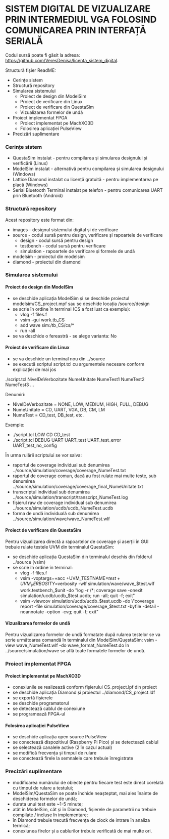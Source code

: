 # SISTEM DIGITAL DE VIZUALIZARE PRIN INTERMEDIUL VGA FOLOSIND COMUNICAREA PRIN INTERFAȚĂ SERIALĂ

Codul sursă poate fi găsit la adresa: https://github.com/VeresDenisa/licenta_sistem_digital.

Structură fișier ReadME:
- Cerințe sistem
- Structură repository
- Simularea sistemului
    - Proiect de design din ModelSim
    - Proiect de verificare din Linux
    - Proiect de verificare din QuestaSim
    - Vizualizarea formelor de undă
- Proiect implementat FPGA
    - Proiect implementat pe MachXO3D
    - Folosirea aplicației PulseView
- Precizări suplimentare


### Cerințe sistem
* QuestaSim instalat - pentru compilarea și simularea designului și verificării (Linux)
* ModelSim instalat - alternativă pentru compilarea și simularea designului (Windows)
* Lattice Diamond instalat cu licență gratuită - pentru implementarea pe placă (Windows)
* Serial Bluetooth Terminal instalat pe telefon - pentru comunicarea UART prin Bluetooth (Android)


### Structură repository
Acest repository este format din:
- images - designul sistemului digital și de verificare
- source - codul sursă pentru design, verificare și rapoartele de verificare
    - design - codul sursă pentru design
    - testbench - codul sursă pentru verificare
    - simulation - rapoartele de verificare și formele de undă
- modelsim - proiectul din modelsim
- diamond - proiectul din diamond


### Simularea sistemului
#### Proiect de design din ModelSim
- se deschide aplicația ModelSim și se deschide proiectul modelsim/CS_project.mpf sau se deschide locația /source/design
- se scrie în ordine în terminal (CS a fost luat ca exemplu):
    - vlog -f files.f
    - vsim -gui work.tb_CS
    - add wave sim:/tb_CS/cs/*
    - run -all
- se va deschide o fereastră - se alege varianta: No


#### Proiect de verificare din Linux
- se va deschide un terminal nou din ../source
- se execută scriptul script.tcl cu argumentele necesare conform explicației de mai jos

./script.tcl NivelDeVerbozitate NumeUnitate NumeTest1 NumeTest2 NumeTest3 ...

Denumiri:
- NivelDeVerbozitate = NONE, LOW, MEDIUM, HIGH, FULL, DEBUG
- NumeUnitate = CD, UART, VGA, DB, CM, LM
- NumeTest = CD_test, DB_test, etc.

Exemple:
- ./script.tcl LOW CD CD_test
- ./script.tcl DEBUG UART UART_test UART_test_error UART_test_no_config

În urma rulării scriptului se vor salva:
- raportul de coverage individual sub denumirea ../source/simulation/coverage/coverage_NumeTest.txt
- raportul de coverage comun, dacă au fost rulate mai multe teste, sub denumirea ../source/simulation/coverage/coverage_final_NumeUnitate.txt
- transcriptul individual sub denumirea ../source/simulation/transcript/transcript_NumeTest.log
- fișierul raw de coverage individual sub denumirea ../source/simulation/ucdb/ucdb_NumeTest.ucdb
- forma de undă individuală sub denumirea ../source/simulation/wave/wave_NumeTest.wlf


#### Proiect de verificare din QuestaSim
Pentru vizualizarea directă a rapoartelor de coverage și aserții în GUI trebuie rulate testele UVM din terminalul QuestaSim:
- se deschide aplicația QuestaSim din terminalul deschis din folderul ../source (vsim)
- se scrie în ordine în terminal:
    - vlog -f files.f
    - vsim -voptargs=+acc +UVM_TESTNAME=$test +UVM_VERBOSITY=$verbosity -wlf simulation/wave/wave_$test.wlf work.testbench_$unit -do \"log -r /*; coverage save -onexit simulation/ucdb/ucdb_$test.ucdb; run -all; quit -f; exit\"
    - vsim -viewcov simulation/ucdb/ucdb_$test.ucdb -do \"coverage report -file simulation/coverage/coverage_$test.txt -byfile -detail -noannotate -option -cvg; quit -f; exit\"

#### Vizualizarea formelor de undă
Pentru vizualizarea formelor de undă formatate după rularea testelor se va scrie următoarea comandă în terminalul din ModelSim/QuestaSim: vsim -view wave_NumeTest.wlf -do wave_format_NumeTest.do
În ../source/simulation/wave se află toate formatele formelor de undă.


### Proiect implementat FPGA
#### Proiect implementat pe MachXO3D
- conexiunile se realizează conform fișierului CS_project.lpf din proiect
- se deschide aplicația Diamond și proiectul ../diamond/CS_project.ldf
- se exportă fișierele
- se deschide programatorul
- se detectează cablul de conexiune
- se programează FPGA-ul


#### Folosirea aplicației PulseView
- se deschide aplicația open source PulseView
- se conectează dispozitivul (Raspberry Pi Pico) și se detectează cablul
- se selectează canalele active (2 în cazul actual)
- se modifică frecvența și timpul de rulare
- se conectează firele la semnalele care trebuie înregistrate


### Precizări suplimentare
- modificarea numărului de obiecte pentru fiecare test este direct corelată cu timpul de rulare a testului;
- ModelSim/QuestaSim se poate închide neașteptat, mai ales înainte de deschiderea formelor de undă;
- durata unui test este ~1-5 minute;
- atât în ModelSim, cât și în Diamond, fișierele de parametrii nu trebuie compilate / incluse în implementare;
- în Diamond trebuie trecută frecvența de clock de intrare în analiza termică;
- conexiunea firelor și a cablurilor trebuie verificată de mai multe ori.
